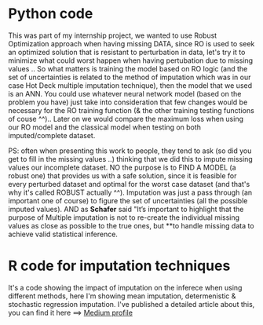 #  Python code

This was part of my internship project, we wanted to use Robust Optimization approach when having missing DATA, since RO is used to seek an optimized solution that is resistant to perturbation in data, let's try it to minimize what could worst happen when having pertubation due to missing values .. So what matters is training the model based on RO logic (and the set of uncertainties is related to the method of imputation which was in our case Hot Deck multiple imputation technique), then the model that we used is an ANN. You could use whatever neural network model (based on the problem you have) just take into consideration that few changes would be necessary for the RO training function (& the other training testing functions of couse ^^).. Later on we would compare the maximum loss when using our RO model and the classical model when testing on both imputed/complete dataset.

PS: often when presenting this work to people, they tend to ask (so did you get to fill in the missing values ..) thinking that we did this to impute missing values our incomplete dataset. NO the purpose is to FIND A MODEL (a robust one) that provides us with a safe solution, since it is feasible for every perturbed dataset and optimal for the worst case dataset (and that's why it's called ROBUST actually ^^). Imputation was just a pass through (an important one of course) to figure the set of uncertainties (all the possible imputed values). AND as **Schafer** said "It’s important to highlight that the purpose of Multiple imputation is not to re-create the individual missing values as close as possible to the true ones, but **to handle missing data to achieve valid statistical inference.

# R code for imputation techniques 
It's a code showing the impact of imputation on the inferece when using different methods, here I'm showing mean imputation, determenistic & stochastic regression imputation. I've published a detailed article about this, you can find it here ==> [Medium profile](https://medium.com/@hadik.imane)




